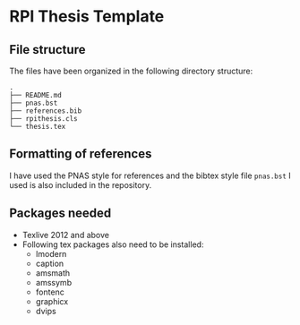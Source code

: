 # RPI Thesis Template

## File structure
The files have been organized in the following directory structure:

    .
    ├── README.md
    ├── pnas.bst
    ├── references.bib
    ├── rpithesis.cls
    └── thesis.tex

## Formatting of references
I have used the PNAS style for references and the bibtex style file ``pnas.bst`` I used is also included in the repository. 

## Packages needed
* Texlive 2012 and above 
* Following tex packages also need to be installed:
	* lmodern
	* caption
	* amsmath
	* amssymb
	* fontenc
	* graphicx
	* dvips
